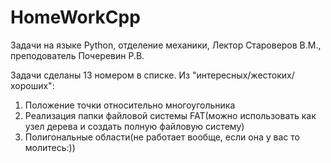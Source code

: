 # HomeWorkCpp

Задачи на языке Python, отделение механики, Лектор Староверов В.М., преподователь Почеревин Р.В.

Задачи сделаны 13 номером в списке. Из "интересных/жестоких/хороших":
1. Положение точки относительно многоугольника
2. Реализация папки файловой системы FAT(можно использовать как узел дерева и создать полную файловую систему)
3. Полигональные области(не работает вообще, если она у вас то молитесь:))

